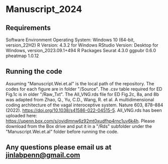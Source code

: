 # Manuscript_2024
## Requirements
Software Environment
    Operating System: Windows 10 (64-bit, version_22H2)
    R Version: 4.3.2 for Windows
    RStudio Version: Desktop for Windows, version_2023.09.1+494
R Packages
    Seurat 4.3.0
    ggpubr 0.6.0
    pheatmap 1.0.12
## Running the code
Assuming "Manuscript.Wei.et.al" is the local path of the repository.
The codes for each figure are in folder "/Source".
The .csv table required for ED Fig.1c is in older "/Raw_Txt".
The All_VNG.rds file for ED Fig.2c, 8a, and 8b was adapted from Zhao, Q., Yu, C.D., Wang, R. et al. A multidimensional coding architecture of the vagal interoceptive system. Nature 603, 878–884 (2022). https://doi.org/10.1038/s41586-022-04515-5. All_VNG.rds has been uploaded here: https://upenn.box.com/s/oyidlmnw6z92mt0xudfhp4rnc1uv6k4h. Please download from the Box drive and put it in a "/Rds" subfolder under the "Manuscript.Wei.et.al" folder before running the code.
## Any questions please email us at jinlabpenn@gmail.com
